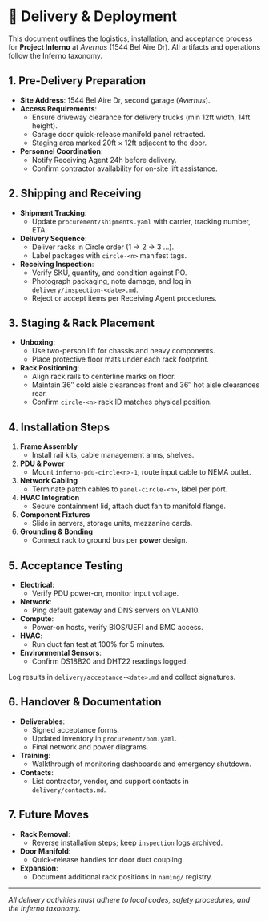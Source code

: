 

# 🚚 Delivery & Deployment

This document outlines the logistics, installation, and acceptance process for **Project Inferno** at *Avernus* (1544 Bel Aire Dr). All artifacts and operations follow the Inferno taxonomy.

## 1. Pre-Delivery Preparation

- **Site Address**: 1544 Bel Aire Dr, second garage (*Avernus*).
- **Access Requirements**:
  - Ensure driveway clearance for delivery trucks (min 12ft width, 14ft height).
  - Garage door quick-release manifold panel retracted.
  - Staging area marked 20ft × 12ft adjacent to the door.
- **Personnel Coordination**:
  - Notify Receiving Agent 24h before delivery.
  - Confirm contractor availability for on-site lift assistance.

## 2. Shipping and Receiving

- **Shipment Tracking**:
  - Update `procurement/shipments.yaml` with carrier, tracking number, ETA.
- **Delivery Sequence**:
  - Deliver racks in Circle order (1 → 2 → 3 …).
  - Label packages with `circle-<n>` manifest tags.
- **Receiving Inspection**:
  - Verify SKU, quantity, and condition against PO.
  - Photograph packaging, note damage, and log in `delivery/inspection-<date>.md`.
  - Reject or accept items per Receiving Agent procedures.

## 3. Staging & Rack Placement

- **Unboxing**:
  - Use two-person lift for chassis and heavy components.
  - Place protective floor mats under each rack footprint.
- **Rack Positioning**:
  - Align rack rails to centerline marks on floor.
  - Maintain 36″ cold aisle clearances front and 36″ hot aisle clearances rear.
  - Confirm `circle-<n>` rack ID matches physical position.

## 4. Installation Steps

1. **Frame Assembly**  
   - Install rail kits, cable management arms, shelves.
2. **PDU & Power**  
   - Mount `inferno-pdu-circle<n>-1`, route input cable to NEMA outlet.
3. **Network Cabling**  
   - Terminate patch cables to `panel-circle-<n>`, label per port.
4. **HVAC Integration**  
   - Secure containment lid, attach duct fan to manifold flange.
5. **Component Fixtures**  
   - Slide in servers, storage units, mezzanine cards.
6. **Grounding & Bonding**  
   - Connect rack to ground bus per **power** design.

## 5. Acceptance Testing

- **Electrical**:  
  - Verify PDU power-on, monitor input voltage.
- **Network**:  
  - Ping default gateway and DNS servers on VLAN10.
- **Compute**:  
  - Power-on hosts, verify BIOS/UEFI and BMC access.
- **HVAC**:  
  - Run duct fan test at 100% for 5 minutes.
- **Environmental Sensors**:  
  - Confirm DS18B20 and DHT22 readings logged.

Log results in `delivery/acceptance-<date>.md` and collect signatures.

## 6. Handover & Documentation

- **Deliverables**:
  - Signed acceptance forms.
  - Updated inventory in `procurement/bom.yaml`.
  - Final network and power diagrams.
- **Training**:
  - Walkthrough of monitoring dashboards and emergency shutdown.
- **Contacts**:
  - List contractor, vendor, and support contacts in `delivery/contacts.md`.

## 7. Future Moves

- **Rack Removal**:
  - Reverse installation steps; keep `inspection` logs archived.
- **Door Manifold**:
  - Quick-release handles for door duct coupling.
- **Expansion**:
  - Document additional rack positions in `naming/` registry.

---

*All delivery activities must adhere to local codes, safety procedures, and the Inferno taxonomy.*